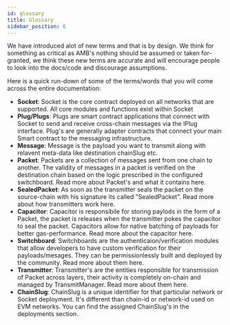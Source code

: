 ```yaml
---
id: glossary
title: Glossary
sidebar_position: 6
---
```


We have introduced alot of new terms and that is by design. We think for something as critical as AMB's nothing should be assumed or taken for-granted, we think these new terms are accurate and will encourage people to look into the docs/code and discourage assumptions.

<!-- TODO link the below:
- IPLug 
- Transmitter Component
- Capacitor Component
  -->

Here is a quick run-down of some of the terms/words that you will come across the entire documentation:
- **Socket**: Socket is the core contract deployed on all networks that are supported. All core modules and functions exist within Socket
- **Plug/Plugs**: Plugs are smart contract applications that connect with Socket to send and receive cross-chain messages via the IPlug interface. Plug's are generally adapter contracts that connect your main Smart contract to the messaging infrastructure.
- **Message**: Message is the payload you want to transmit along with relavent meta-data like destination chainSlug etc. 
- **Packet**: Packets are a collection of messages sent from one chain to another. The validity of messages in a packet is verified on the destination chain based on the logic prescribed in the configured switchboard. Read more about Packet's and what it contains here.
- **SealedPacket**: As soon as the transmitter seals the packet on the source-chain with his signature its called "SealedPacket". Read more about how transmitters work here. 
- **Capacitor**: Capacitor is responsibile for storing paylods in the form of a Packet, the packet is releases when the transmitter pokes the capacitor to seal the packet. Capacitors allow for native batching of payloads for better gas-performance. Read more about the capacitor here.
- **Switchboard**: Switchboards are the authenticaion/verification modules that allow developers to have custom verification for their payloads/mesages. They can be permissionlessly built and deployed by the community. Read more about them here.
- **Transmitter**: Transmitter's are the entities responsible for transmission of Packet across layers, their activity is completely on-chain and managed by TransmitManager. Read more about them here. 
- **ChainSlug**: ChainSlug is a unique identifier for that particular network or Socket deployment. It's different than chain-id or network-id used on EVM networks. You can find the assigned ChainSlug's in the deployments section.


